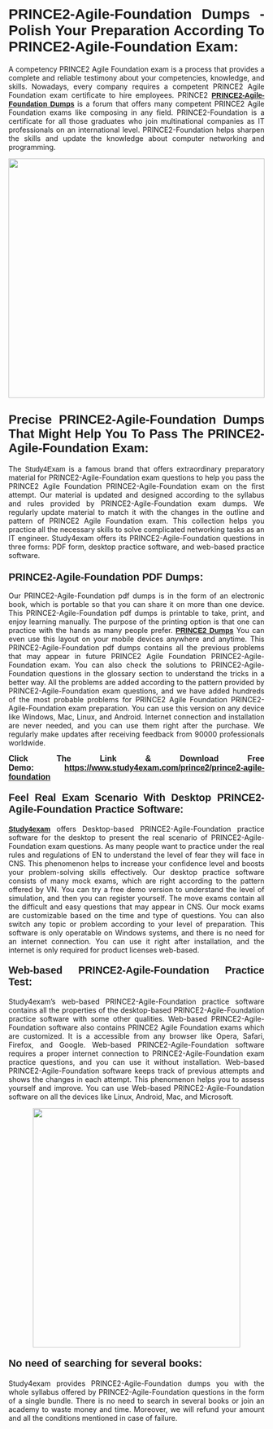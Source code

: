 <h1 style="text-align: justify;"><strong><span style="font-family:Lucida Sans Unicode,Lucida Grande,sans-serif;">PRINCE2-Agile-Foundation Dumps - Polish Your Preparation According To PRINCE2-Agile-Foundation Exam:</span></strong></h1>

<p style="text-align: justify;">A competency PRINCE2 Agile Foundation exam is a process that provides a complete and reliable testimony about your competencies, knowledge, and skills. Nowadays, every company requires a competent PRINCE2 Agile Foundation exam certificate to hire employees. PRINCE2 <a href="https://www.study4exam.com/prince2/prince2-agile-foundation-valid-dumps"><span style="font-family:Verdana,Geneva,sans-serif;"><strong>PRINCE2-Agile-Foundation Dumps</strong></span></a> is a forum that offers many competent PRINCE2 Agile Foundation exams like composing in any field. PRINCE2-Foundation is a certificate for all those graduates who join multinational companies as IT professionals on an international level. PRINCE2-Foundation helps sharpen the skills and update the knowledge about computer networking and programming.</p>

<p style="text-align: justify;"><a href="https://www.study4exam.com/prince2/prince2-agile-foundation"><img alt="" src="https://www.thequestionanswers.com/wp-content/uploads/2022/06/S4E-Cert-Exams-Questions-Banner.webp" style="width: 100%; height: 470px;" /></a></p>

<h2 style="text-align: justify;"><span style="font-family:Lucida Sans Unicode,Lucida Grande,sans-serif;"><strong><span style="font-size:24px;">Precise PRINCE2-Agile-Foundation Dumps That Might Help You To Pass The PRINCE2-Agile-Foundation Exam:</span></strong></span></h2>

<p style="text-align: justify;">The <span style="font-family:Lucida Sans Unicode,Lucida Grande,sans-serif;">Study4Exam</span> is a famous brand that offers extraordinary preparatory material for PRINCE2-Agile-Foundation exam questions to help you pass the PRINCE2 Agile Foundation PRINCE2-Agile-Foundation exam on the first attempt. Our material is updated and designed according to the syllabus and rules provided by PRINCE2-Agile-Foundation exam dumps. We regularly update material to match it with the changes in the outline and pattern of PRINCE2 Agile Foundation exam. This collection helps you practice all the necessary skills to solve complicated networking tasks as an IT engineer. Study4exam offers its PRINCE2-Agile-Foundation questions in three forms: PDF form, desktop practice software, and web-based practice software. </p>

<h3 style="text-align: justify;"><strong><span style="font-size:20px;"><span style="font-family:Lucida Sans Unicode,Lucida Grande,sans-serif;">PRINCE2-Agile-Foundation PDF Dumps:</span></span></strong></h3>

<p style="text-align: justify;">Our PRINCE2-Agile-Foundation pdf dumps is in the form of an electronic book, which is portable so that you can share it on more than one device. This PRINCE2-Agile-Foundation pdf dumps is printable to take, print, and enjoy learning manually. The purpose of the printing option is that one can practice with the hands as many people prefer. <a href="https://www.study4exam.com/prince2-exams"><span style="font-family:Lucida Sans Unicode,Lucida Grande,sans-serif;"><strong>PRINCE2 Dumps</strong></span></a> You can even use this layout on your mobile devices anywhere and anytime. This PRINCE2-Agile-Foundation pdf dumps contains all the previous problems that may appear in future PRINCE2 Agile Foundation PRINCE2-Agile-Foundation exam. You can also check the solutions to PRINCE2-Agile-Foundation questions in the glossary section to understand the tricks in a better way. All the problems are added according to the pattern provided by PRINCE2-Agile-Foundation exam questions, and we have added hundreds of the most probable problems for PRINCE2 Agile Foundation PRINCE2-Agile-Foundation exam preparation. You can use this version on any device like Windows, Mac, Linux, and Android. Internet connection and installation are never needed, and you can use them right after the purchase. We regularly make updates after receiving feedback from 90000 professionals worldwide.</p>

<p style="text-align: justify;"><span style="font-family:Lucida Sans Unicode,Lucida Grande,sans-serif;"><strong><span style="font-size:16px;">Click The Link & Download Free Demo:</span></strong></span> <strong><span style="font-family:Lucida Sans Unicode,Lucida Grande,sans-serif;"><span style="font-size:16px;"><a href="https://www.study4exam.com/prince2/prince2-agile-foundation">https://www.study4exam.com/prince2/prince2-agile-foundation</a></span></span></strong></p>

<h4 style="text-align: justify;"><strong><span style="font-family:Lucida Sans Unicode,Lucida Grande,sans-serif;"><span style="font-size:20px;">Feel Real Exam Scenario With Desktop PRINCE2-Agile-Foundation Practice Software:</span></span></strong></h4>

<p style="text-align: justify;"><a href="https://www.study4exam.com/"><span style="font-family:Verdana,Geneva,sans-serif;"><strong>Study4exam</strong></span></a> offers Desktop-based PRINCE2-Agile-Foundation practice software for the desktop to present the real scenario of PRINCE2-Agile-Foundation exam questions. As many people want to practice under the real rules and regulations of EN to understand the level of fear they will face in CNS. This phenomenon helps to increase your confidence level and boosts your problem-solving skills effectively. Our desktop practice software consists of many mock exams, which are right according to the pattern offered by VN. You can try a free demo version to understand the level of simulation, and then you can register yourself. The move exams contain all the difficult and easy questions that may appear in CNS. Our mock exams are customizable based on the time and type of questions. You can also switch any topic or problem according to your level of preparation. This software is only operatable on Windows systems, and there is no need for an internet connection. You can use it right after installation, and the internet is only required for product licenses web-based. </p>

<h4 style="text-align: justify;"><span style="font-family:Lucida Sans Unicode,Lucida Grande,sans-serif;"><strong><span style="font-size:20px;">Web-based PRINCE2-Agile-Foundation Practice Test:</span></strong></span></h4>

<p style="text-align: justify;">Study4exam’s web-based PRINCE2-Agile-Foundation practice software contains all the properties of the desktop-based PRINCE2-Agile-Foundation practice software with some other qualities. Web-based PRINCE2-Agile-Foundation software also contains PRINCE2 Agile Foundation exams which are customized. It is a accessible from any browser like Opera, Safari, Firefox, and Google. Web-based PRINCE2-Agile-Foundation software requires a proper internet connection to PRINCE2-Agile-Foundation exam practice questions, and you can use it without installation. Web-based PRINCE2-Agile-Foundation software keeps track of previous attempts and shows the changes in each attempt. This phenomenon helps you to assess yourself and improve. You can use Web-based PRINCE2-Agile-Foundation software on all the devices like Linux, Android, Mac, and Microsoft.</p>

<p style="text-align: center;"><a href="https://www.study4exam.com/prince2/prince2-agile-foundation"><img alt="" src="https://www.thequestionanswers.com/wp-content/uploads/2022/06/S4E-Cert-Exams-Questions-Discount-Banner.webp" style="width: 90%; height: 470px;" /></a></p>

<h4 style="text-align: justify;"><span style="font-family:Lucida Sans Unicode,Lucida Grande,sans-serif;"><strong><span style="font-size:20px;">No need of searching for several books:</span></strong></span></h4>

<p style="text-align: justify;">Study4exam provides PRINCE2-Agile-Foundation dumps you with the whole syllabus offered by PRINCE2-Agile-Foundation questions in the form of a single bundle. There is no need to search in several books or join an academy to waste money and time. Moreover, we will refund your amount and all the conditions mentioned in case of failure.</p>
